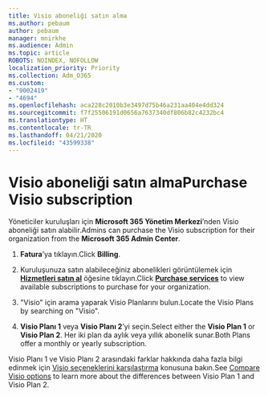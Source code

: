 ```yaml
---
title: Visio aboneliği satın alma
ms.author: pebaum
author: pebaum
manager: mnirkhe
ms.audience: Admin
ms.topic: article
ROBOTS: NOINDEX, NOFOLLOW
localization_priority: Priority
ms.collection: Adm_O365
ms.custom:
- "9002419"
- "4694"
ms.openlocfilehash: aca228c2010b3e3497d75b46a231aa404e4dd324
ms.sourcegitcommit: f7f25506191d0656a7637340df806b82c4232bc4
ms.translationtype: HT
ms.contentlocale: tr-TR
ms.lasthandoff: 04/21/2020
ms.locfileid: "43599338"
---
```

# <a name="purchase-visio-subscription"></a><span data-ttu-id="1f65a-102">Visio aboneliği satın alma</span><span class="sxs-lookup"><span data-stu-id="1f65a-102">Purchase Visio subscription</span></span>

<span data-ttu-id="1f65a-103">Yöneticiler kuruluşları için **Microsoft 365 Yönetim Merkezi**’nden Visio aboneliği satın alabilir.</span><span class="sxs-lookup"><span data-stu-id="1f65a-103">Admins can purchase the Visio subscription for their organization from the **Microsoft 365 Admin Center**.</span></span>

1. <span data-ttu-id="1f65a-104">**Fatura**’ya tıklayın.</span><span class="sxs-lookup"><span data-stu-id="1f65a-104">Click **Billing**.</span></span>

2. <span data-ttu-id="1f65a-105">Kuruluşunuza satın alabileceğiniz abonelikleri görüntülemek için **[Hizmetleri satın al](https://go.microsoft.com/fwlink/p/?linkid=868433)** öğesine tıklayın.</span><span class="sxs-lookup"><span data-stu-id="1f65a-105">Click **[Purchase services](https://go.microsoft.com/fwlink/p/?linkid=868433)** to view available subscriptions to purchase for your organization.</span></span>

3. <span data-ttu-id="1f65a-106">"Visio" için arama yaparak Visio Planlarını bulun.</span><span class="sxs-lookup"><span data-stu-id="1f65a-106">Locate the Visio Plans by searching on "Visio".</span></span>

4. <span data-ttu-id="1f65a-107">**Visio Planı 1** veya **Visio Planı 2**’yi seçin.</span><span class="sxs-lookup"><span data-stu-id="1f65a-107">Select either the **Visio Plan 1** or **Visio Plan 2**.</span></span> <span data-ttu-id="1f65a-108">Her iki plan da aylık veya yıllık abonelik sunar.</span><span class="sxs-lookup"><span data-stu-id="1f65a-108">Both Plans offer a monthly or yearly subscription.</span></span>

<span data-ttu-id="1f65a-109">Visio Planı 1 ve Visio Planı 2 arasındaki farklar hakkında daha fazla bilgi edinmek için [Visio seçeneklerini karşılaştırma](https://products.office.com/Visio/microsoft-visio-plans-and-pricing-compare-visio-options) konusuna bakın.</span><span class="sxs-lookup"><span data-stu-id="1f65a-109">See [Compare Visio options](https://products.office.com/Visio/microsoft-visio-plans-and-pricing-compare-visio-options) to learn more about the differences between Visio Plan 1 and Visio Plan 2.</span></span> 
